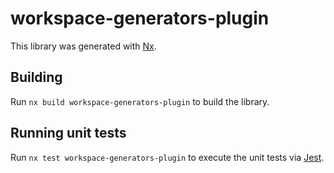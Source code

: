 # workspace-generators-plugin

This library was generated with [Nx](https://nx.dev).

## Building

Run `nx build workspace-generators-plugin` to build the library.

## Running unit tests

Run `nx test workspace-generators-plugin` to execute the unit tests via [Jest](https://jestjs.io).

